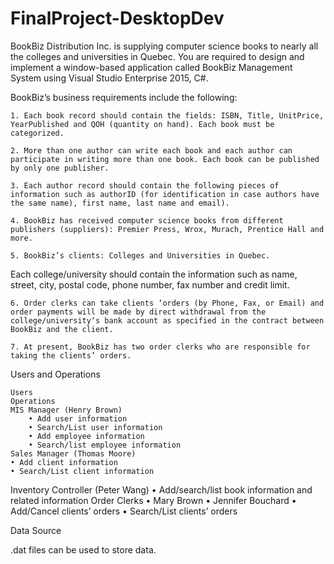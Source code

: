 # FinalProject-DesktopDev

BookBiz Distribution Inc. is supplying computer science books to nearly all the colleges and universities in Quebec. You are required to design and implement a window-based application called BookBiz Management System using Visual Studio Enterprise 2015, C#.

BookBiz’s business requirements include the following:

    1. Each book record should contain the fields: ISBN, Title, UnitPrice, YearPublished and QOH (quantity on hand). Each book must be categorized.

    2. More than one author can write each book and each author can participate in writing more than one book. Each book can be published by only one publisher.

    3. Each author record should contain the following pieces of information such as authorID (for identification in case authors have the same name), first name, last name and email).

    4. BookBiz has received computer science books from different publishers (suppliers): Premier Press, Wrox, Murach, Prentice Hall and more.

    5. BookBiz’s clients: Colleges and Universities in Quebec.
Each college/university should contain the information such as name, street, city, postal code, phone number, fax number and credit limit.

    6. Order clerks can take clients ‘orders (by Phone, Fax, or Email) and order payments will be made by direct withdrawal from the college/university‘s bank account as specified in the contract between BookBiz and the client.

    7. At present, BookBiz has two order clerks who are responsible for taking the clients’ orders.


Users and Operations

    Users
    Operations
    MIS Manager (Henry Brown)
        • Add user information
        • Search/List user information
        • Add employee information
        • Search/list employee information
    Sales Manager (Thomas Moore)
    • Add client information
    • Search/List client information
Inventory Controller
(Peter Wang)
    • Add/search/list book information and related information
Order Clerks
    • Mary Brown
    • Jennifer Bouchard
    • Add/Cancel clients’ orders
    • Search/List clients’ orders


Data Source

.dat files can be used to store data.
